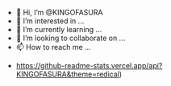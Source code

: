 - 👋 Hi, I’m @KINGOFASURA
- 👀 I’m interested in ...
- 🌱 I’m currently learning ...
- 💞️ I’m looking to collaborate on ...
- 📫 How to reach me ...

<!---
KINGOFASURA/KINGOFASURA is a ✨ special ✨ repository because its `README.md` (this file) appears on your GitHub profile.
You can click the Preview link to take a look at your changes.
--->
- https://github-readme-stats.vercel.app/api?KINGOFASURA&theme=redical) 
